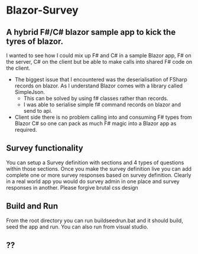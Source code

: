 # Blazor-Survey
## A hybrid F#/C# blazor sample app to kick the tyres of blazor.
I wanted to see how I could mix up F# and C# in a sample Blazor app, F# on the server, C# on the client but be able to make calls into shared F# code on the client. 
* The biggest issue that I encountered was the deserialisation of FSharp records on blazor. As I understand Blazor comes with a library called SimpleJson.
  * This can be solved by using f# classes rather than records.
  * I was able to serialise simple f# command records on blazor and send to api.
* Client side there is no problem calling into and consuming F# types from Blazor C# so one can pack as much F# magic into a Blazor app as required.
## Survey functionality
You can setup a Survey definition with sections and 4 types of questions within those sections. Once you make the survey definition live you can add complete one or more survey responses based on survey definition. Clearly in a real world app you would do survey admin in one place and survey responses in another.  Please forgive brutal css design

## Build and Run
From the root directory you can run buildseedrun.bat and it should build, seed the app and run. You can also run from visual studio.

## ??
